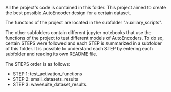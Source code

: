 
All the project's code is contained in this folder. 
This project aimed to create the best possible AutoEncoder design for a certain dataset. 

The functons of the project are located in the subfolder "auxiliary_scripts".  

The other subfolders contain different jupyter notebooks that use the functions of the project to test different models of AutoEncoders. To do so, certain STEPS were followed and each STEP is summarized in a subfolder of this folder. It is possible to understand each STEP by entering each subfolder and reading its own README file.

The STEPS order is as follows:

- STEP 1: test_activation_functions
- STEP 2: small_datasets_results
- STEP 3: wavesuite_dataset_results 